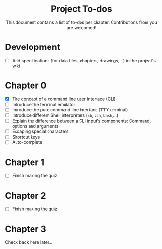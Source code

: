 <h1 align="center">Project To-dos</h1>

<p align="center">
    This document contains a list of to-dos per chapter. Contributions from you
    are welcomed!
</p>

Development
===========

- [ ] Add specifications (for data files, chapters, drawings,...) in the project's wiki

Chapter 0
=========

- [x] The concept of a command line user interface (CLI)
- [ ] Introduce the terminal emulator
- [ ] Introduce the pure command line interface (TTY terminal)
- [ ] Introduce different Shell interpreters (`sh`, `zsh`, `bash`,...)
- [ ] Explain the difference between a CLI input's components: Command, options
and arguments
- [ ] Escaping special characters
- [ ] Shortcut keys
- [ ] Auto-complete

Chapter 1
=========

- [ ] Finish making the quiz

Chapter 2
=========

- [ ] Finish making the quiz

Chapter 3
=========

Check back here later...
